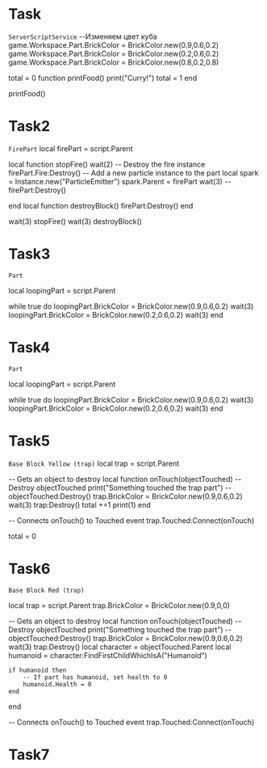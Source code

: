 # Task
`ServerScriptService`
--Изменяем цвет куба
game.Workspace.Part.BrickColor = BrickColor.new(0.9,0.6,0.2)
game.Workspace.Part.BrickColor = BrickColor.new(0.2,0.6,0.2)
game.Workspace.Part.BrickColor = BrickColor.new(0.8,0.2,0.8)


total = 0
function printFood()
	print("Curry!")
	total = 1
end

printFood()

# Task2
`FirePart`
local firePart = script.Parent

local function stopFire()
	wait(2)
	-- Destroy the fire instance
	firePart.Fire:Destroy()
	-- Add a new particle instance to the part
	local spark = Instance.new("ParticleEmitter")
	spark.Parent = firePart
	wait(3)
	--firePart:Destroy()
	
end
local function destroyBlock()
	firePart:Destroy()
end


wait(3)
stopFire()
wait(3)
destroyBlock()
# Task3
`Part`

local loopingPart = script.Parent

while true do
	loopingPart.BrickColor = BrickColor.new(0.9,0.6,0.2)
	wait(3)
	loopingPart.BrickColor = BrickColor.new(0.2,0.6,0.2)
	wait(3)
end

# Task4
`Part`

local loopingPart = script.Parent

while true do
	loopingPart.BrickColor = BrickColor.new(0.9,0.6,0.2)
	wait(3)
	loopingPart.BrickColor = BrickColor.new(0.2,0.6,0.2)
	wait(3)
end
# Task5
`Base Block Yellow (trap)`
local trap = script.Parent


-- Gets an object to destroy
local function onTouch(objectTouched)
	-- Destroy objectTouched
	print("Something touched the trap part")
	--objectTouched:Destroy()
	trap.BrickColor = BrickColor.new(0.9,0.6,0.2)
	wait(3)
	trap:Destroy()
	total +=1
	print(1)
end

-- Connects onTouch() to Touched event
trap.Touched:Connect(onTouch)

total = 0


# Task6
`Base Block Red (trap)`

local trap = script.Parent
trap.BrickColor = BrickColor.new(0.9,0,0)

-- Gets an object to destroy
local function onTouch(objectTouched)
	-- Destroy objectTouched
	print("Something touched the trap part")
	--objectTouched:Destroy()
	trap.BrickColor = BrickColor.new(0.9,0.6,0.2)
	wait(3)
	trap:Destroy()
	local character = objectTouched.Parent
	local humanoid = character:FindFirstChildWhichIsA("Humanoid")

	if humanoid then
		-- If part has humanoid, set health to 0
		humanoid.Health = 0
	end
end

-- Connects onTouch() to Touched event
trap.Touched:Connect(onTouch)
# Task7

